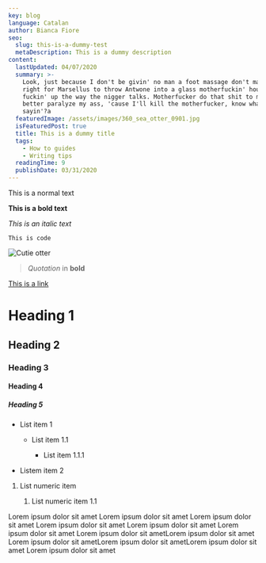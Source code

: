 ```yaml
---
key: blog
language: Catalan
author: Bianca Fiore
seo:
  slug: this-is-a-dummy-test
  metaDescription: This is a dummy description
content:
  lastUpdated: 04/07/2020
  summary: >-
    Look, just because I don't be givin' no man a foot massage don't make it
    right for Marsellus to throw Antwone into a glass motherfuckin' house,
    fuckin' up the way the nigger talks. Motherfucker do that shit to me, he
    better paralyze my ass, 'cause I'll kill the motherfucker, know what I'm
    sayin'?a
  featuredImage: /assets/images/360_sea_otter_0901.jpg
  isFeaturedPost: true
  title: This is a dummy title
  tags:
    - How to guides
    - Writing tips
  readingTime: 9
  publishDate: 03/31/2020
---
```

This is a normal text

**This is a bold text**

*This is an italic text*

`This is code`

![Cutie otter](/assets/images/vanaqua_soaw_eventpage-support-03-664x664.jpg "Cutie otter")

> *Quotation* in **bold** 

[This is a link](google.com)

# Heading 1

## Heading 2

### Heading 3

#### Heading 4

##### Heading 5

* List item 1

  * List item 1.1

    * List item 1.1.1
* Listem item 2

1. List numeric item

   1. List numeric item 1.1



Lorem ipsum dolor sit amet Lorem ipsum dolor sit amet Lorem ipsum dolor sit amet Lorem ipsum dolor sit amet Lorem ipsum dolor sit amet Lorem ipsum dolor sit amet Lorem ipsum dolor sit ametLorem ipsum dolor sit amet  Lorem ipsum dolor sit ametLorem ipsum dolor sit ametLorem ipsum dolor sit amet Lorem ipsum dolor sit amet